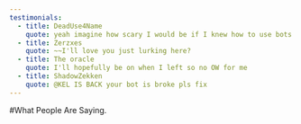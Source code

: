 ```yaml
---
testimonials: 
  - title: DeadUse4Name
    quote: yeah imagine how scary I would be if I knew how to use bots
  - title: Zerzxes
    quote: ~~I'll love you just lurking here?
  - title: The oracle
    quote: I'll hopefully be on when I left so no OW for me
  - title: ShadowZekken
    quote: @KEL IS BACK your bot is broke pls fix
---
```

#What People Are Saying.